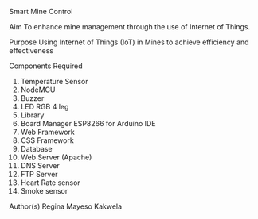 Smart Mine Control

Aim
To enhance mine management through the use of Internet of Things.

Purpose
Using Internet of Things (IoT) in Mines to achieve efficiency and effectiveness

Components Required
1. Temperature Sensor
2. NodeMCU
3. Buzzer
4. LED RGB 4 leg
5. Library
6. Board Manager ESP8266 for Arduino IDE
7. Web Framework 
8. CSS Framework 
9. Database
10. Web Server (Apache)
11. DNS Server
12. FTP Server
13. Heart Rate sensor
14. Smoke sensor

Author(s)
Regina Mayeso Kakwela
